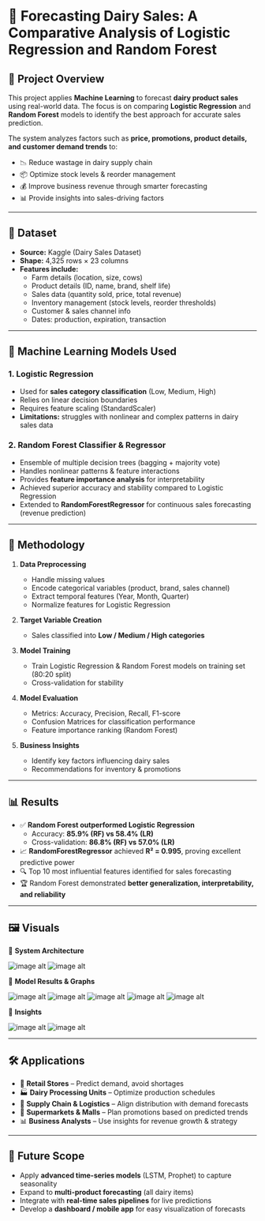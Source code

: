 # 🥛 Forecasting Dairy Sales: A Comparative Analysis of Logistic Regression and Random Forest  

## 📌 Project Overview  
This project applies **Machine Learning** to forecast **dairy product sales** using real-world data. The focus is on comparing **Logistic Regression** and **Random Forest** models to identify the best approach for accurate sales prediction.  

The system analyzes factors such as **price, promotions, product details, and customer demand trends** to:  
- 📉 Reduce wastage in dairy supply chain  
- 📦 Optimize stock levels & reorder management  
- 💰 Improve business revenue through smarter forecasting  
- 📊 Provide insights into sales-driving factors  

---

## 📂 Dataset  
- **Source:** Kaggle (Dairy Sales Dataset)  
- **Shape:** 4,325 rows × 23 columns  
- **Features include:**  
  - Farm details (location, size, cows)  
  - Product details (ID, name, brand, shelf life)  
  - Sales data (quantity sold, price, total revenue)  
  - Inventory management (stock levels, reorder thresholds)  
  - Customer & sales channel info  
  - Dates: production, expiration, transaction  

---

## 🤖 Machine Learning Models Used  

### 1. Logistic Regression  
- Used for **sales category classification** (Low, Medium, High)  
- Relies on linear decision boundaries  
- Requires feature scaling (StandardScaler)  
- **Limitations:** struggles with nonlinear and complex patterns in dairy sales data  

### 2. Random Forest Classifier & Regressor  
- Ensemble of multiple decision trees (bagging + majority vote)  
- Handles nonlinear patterns & feature interactions  
- Provides **feature importance analysis** for interpretability  
- Achieved superior accuracy and stability compared to Logistic Regression  
- Extended to **RandomForestRegressor** for continuous sales forecasting (revenue prediction)  

---

## 🔬 Methodology  

1. **Data Preprocessing**  
   - Handle missing values  
   - Encode categorical variables (product, brand, sales channel)  
   - Extract temporal features (Year, Month, Quarter)  
   - Normalize features for Logistic Regression  

2. **Target Variable Creation**  
   - Sales classified into **Low / Medium / High categories**  

3. **Model Training**  
   - Train Logistic Regression & Random Forest models on training set (80:20 split)  
   - Cross-validation for stability  

4. **Model Evaluation**  
   - Metrics: Accuracy, Precision, Recall, F1-score  
   - Confusion Matrices for classification performance  
   - Feature importance ranking (Random Forest)  

5. **Business Insights**  
   - Identify key factors influencing dairy sales  
   - Recommendations for inventory & promotions  

---

## 📊 Results  

- ✅ **Random Forest outperformed Logistic Regression**  
  - Accuracy: **85.9% (RF) vs 58.4% (LR)**  
  - Cross-validation: **86.8% (RF) vs 57.0% (LR)**  
- 📈 **RandomForestRegressor** achieved **R² = 0.995**, proving excellent predictive power  
- 🔍 Top 10 most influential features identified for sales forecasting  
- 🏆 Random Forest demonstrated **better generalization, interpretability, and reliability**  

---

## 🖼️ Visuals

 🔹 **System Architecture**

 ![image alt](https://github.com/MangalMurmu17/Dairy-Sales-Forecasting-Analysis-between-LR-and-RF-algorithm-/blob/b9d79f17390f9cef0c1f1ce29c19c02c17eb3b90/System%20Architecture/LR.png)
 ![image alt](https://github.com/MangalMurmu17/Dairy-Sales-Forecasting-Analysis-between-LR-and-RF-algorithm-/blob/b9d79f17390f9cef0c1f1ce29c19c02c17eb3b90/System%20Architecture/RF.png)

 🔹 **Model Results & Graphs**

![image alt](https://github.com/MangalMurmu17/Dairy-Sales-Forecasting-Analysis-between-LR-and-RF-algorithm-/blob/731e9485a5e71634350b367c617af6fd8d3dc7f9/Results/Actual%20vs%20Predicted(counts)-RF%20classifier.png)
![image alt](https://github.com/MangalMurmu17/Dairy-Sales-Forecasting-Analysis-between-LR-and-RF-algorithm-/blob/731e9485a5e71634350b367c617af6fd8d3dc7f9/Results/Cross-Validation%20accuracy%20per%20fold.png)
![image alt](https://github.com/MangalMurmu17/Dairy-Sales-Forecasting-Analysis-between-LR-and-RF-algorithm-/blob/731e9485a5e71634350b367c617af6fd8d3dc7f9/Results/LR%20and%20RF%20Confusion%20Mstrix.png)
![image alt](https://github.com/MangalMurmu17/Dairy-Sales-Forecasting-Analysis-between-LR-and-RF-algorithm-/blob/731e9485a5e71634350b367c617af6fd8d3dc7f9/Results/Model%20accuracy%20comparison.png)
![image alt](https://github.com/MangalMurmu17/Dairy-Sales-Forecasting-Analysis-between-LR-and-RF-algorithm-/blob/731e9485a5e71634350b367c617af6fd8d3dc7f9/Results/RF%20regressor-Actual%20vs%20Predicted.png)

 🔹 **Insights**

![image alt](https://github.com/MangalMurmu17/Dairy-Sales-Forecasting-Analysis-between-LR-and-RF-algorithm-/blob/115731f52e2ac2b0ab69fcdeba73036a13e28fb2/Results/Top%2010%20RF%20feature%20importances.png)
![image alt](https://github.com/MangalMurmu17/Dairy-Sales-Forecasting-Analysis-between-LR-and-RF-algorithm-/blob/115731f52e2ac2b0ab69fcdeba73036a13e28fb2/Results/Forecasting%20Dairy%20Sales(RF%20regressor).png)

---

## 🛠️ Applications  
- 🛒 **Retail Stores** – Predict demand, avoid shortages  
- 🏭 **Dairy Processing Units** – Optimize production schedules  
- 🚚 **Supply Chain & Logistics** – Align distribution with demand forecasts  
- 🏪 **Supermarkets & Malls** – Plan promotions based on predicted trends  
- 📊 **Business Analysts** – Use insights for revenue growth & strategy  

---

## 🔮 Future Scope  
- Apply **advanced time-series models** (LSTM, Prophet) to capture seasonality  
- Expand to **multi-product forecasting** (all dairy items)  
- Integrate with **real-time sales pipelines** for live predictions  
- Develop a **dashboard / mobile app** for easy visualization of forecasts  

